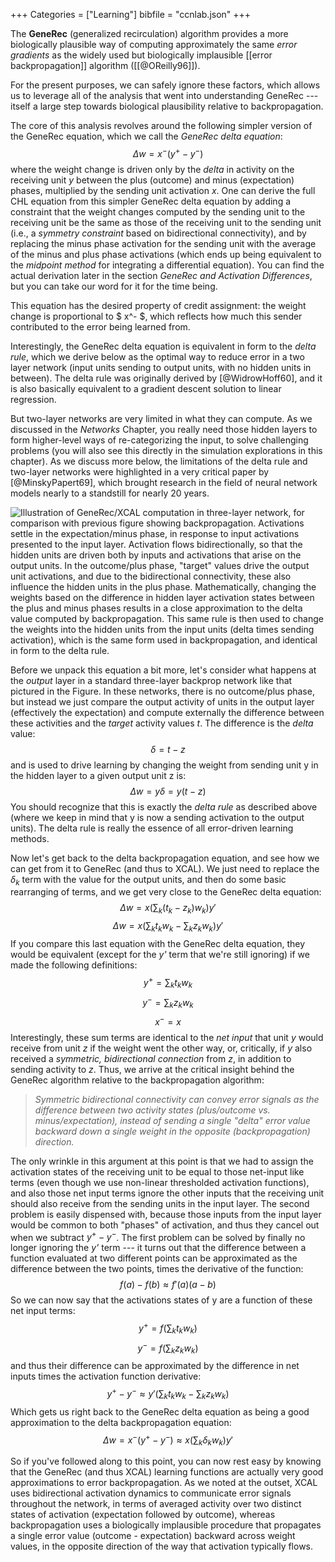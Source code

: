 +++
Categories = ["Learning"]
bibfile = "ccnlab.json"
+++

The **GeneRec** (generalized recirculation) algorithm provides a more biologically plausible way of computing approximately the same _error gradients_ as the widely used but biologically implausible [[error backpropagation]] algorithm ([[@OReilly96]]).

For the present purposes, we can safely ignore these factors, which allows us to leverage all of the analysis that went into understanding GeneRec --- itself a large step towards biological plausibility relative to backpropagation. 

The core of this analysis revolves around the following simpler version of the GeneRec equation, which we call the *GeneRec delta equation*:
$$ \Delta w = x^- \left(y^+ - y^- \right) $$
where the weight change is driven only by the *delta* in activity on the receiving unit *y* between the plus (outcome) and minus (expectation) phases, multiplied by the sending unit activation *x*.  One can derive the full CHL equation from this simpler GeneRec delta equation by adding a constraint that the weight changes computed by the sending unit to the receiving unit be the same as those of the receiving unit to the sending unit (i.e., a *symmetry constraint* based on bidirectional connectivity), and by replacing the minus phase activation for the sending unit with the average of the minus and plus phase activations (which ends up being equivalent to the *midpoint method* for integrating a differential equation).  You can find the actual derivation later in the section *GeneRec and Activation Differences*, but you can take our word for it for the time being.

This equation has the desired property of credit assignment: the weight change is proportional to $ x^- $, which reflects how much this sender contributed to the error being learned from.

Interestingly, the GeneRec delta equation is equivalent in form to the *delta rule*, which we derive below as the optimal way to reduce error in a two layer network (input units sending to output units, with no hidden units in between).  The delta rule was originally derived by [@WidrowHoff60], and it is also basically equivalent to a gradient descent solution to linear regression.

But two-layer networks are very limited in what they can compute. As we discussed in the *Networks*  Chapter, you really need those hidden layers to form higher-level ways of re-categorizing the input, to solve challenging problems (you will also see this directly in the simulation explorations in this chapter).  As we discuss more below, the limitations of the delta rule and two-layer networks were highlighted in a very critical paper by [@MinskyPapert69], which brought research in the field of neural network models nearly to a standstill for nearly 20 years.

![Illustration of GeneRec/XCAL computation in three-layer network, for comparison with previous figure showing backpropagation.  Activations settle in the expectation/minus phase, in response to input activations presented to the input layer.  Activation flows bidirectionally, so that the hidden units are driven both by inputs and activations that arise on the output units.  In the outcome/plus phase, "target" values drive the output unit activations, and due to the bidirectional connectivity, these also influence the hidden units in the plus phase.  Mathematically, changing the weights based on the difference in hidden layer activation states between the plus and minus phases results in a close approximation to the delta value computed by backpropagation.  This same rule is then used to change the weights into the hidden units from the input units (delta times sending activation), which is the same form used in backpropagation, and identical in form to the delta rule.](media/fig_generec_compute_delta.png)

Before we unpack this equation a bit more, let's consider what happens at the *output* layer in a standard three-layer backprop network like that pictured in the Figure.  In these networks, there is no outcome/plus phase, but instead we just compare the output activity of units in the output layer (effectively the expectation) and compute externally the difference between these activities and the *target* activity values *t*. The difference is the *delta* value:
$$ \delta = t - z $$
and is used to drive learning by changing the weight from sending unit y in the hidden layer to a given output unit z is:
$$ \Delta w = y \delta = y (t - z) $$
You should recognize that this is exactly the *delta rule* as described above (where we keep in mind that y is now a sending activation to the output units).  The delta rule is really the essence of all error-driven learning methods.

Now let's get back to the delta backpropagation equation, and see how we can get from it to GeneRec (and thus to XCAL).  We just need to replace the $\delta_k$ term with the value for the output units, and then do some basic rearranging of terms, and we get very close to the GeneRec delta equation:
$$ \Delta w = x \left( \sum_k (t_k - z_k) w_k \right) y' $$
$$ \Delta w = x \left( \sum_k t_k w_k - \sum_k z_k w_k \right) y' $$
If you compare this last equation with the GeneRec delta equation, they would be equivalent (except for the *y'* term that we're still ignoring) if we made the following definitions:
$$ y^+ = \left. \sum_k t_k w_k \right. $$
$$ y^- = \left. \sum_k z_k w_k \right. $$
$$ x^- = x $$
Interestingly, these sum terms are identical to the *net input* that unit *y* would receive from unit *z* if the weight went the other way, or, critically, if *y* also received a *symmetric, bidirectional connection* from *z*, in addition to sending activity to *z*.  Thus, we arrive at the critical insight behind the GeneRec algorithm relative to the backpropagation algorithm:

> *Symmetric bidirectional connectivity can convey error signals as the difference between two activity states (plus/outcome vs. minus/expectation), instead of sending a single "delta" error value backward down a single weight in the opposite (backpropagation) direction.*

The only wrinkle in this argument at this point is that we had to assign the activation states of the receiving unit to be equal to those net-input like terms (even though we use non-linear thresholded activation functions), and also those net input terms ignore the other inputs that the receiving unit should also receive from the sending units in the input layer.  The second problem is easily dispensed with, because those inputs from the input layer would be common to both "phases" of activation, and thus they cancel out when we subtract $y^+ - y^-$.  The first problem can be solved by finally no longer ignoring the *y'* term --- it turns out that the difference between a function evaluated at two different points can be approximated as the difference between the two points, times the derivative of the function:
$$ f(a) - f(b) \approx f'(a) (a-b) $$
So we can now say that the activations states of y are a function of these net input terms: 
$$ y^+ =  f \left( \sum_k t_k w_k \right) $$
$$ y^- =  f \left( \sum_k z_k w_k \right) $$
and thus their difference can be approximated by the difference in net inputs times the activation function derivative:
$$ y^+ - y^- \approx y' \left( \sum_k t_k w_k - \sum_k z_k w_k \right) $$
Which gets us right back to the GeneRec delta equation as being a good approximation to the delta backpropagation equation:
$$ \Delta w = x^- \left(y^+ - y^- \right)  \approx x \left( \sum_k \delta_k w_k \right) y' $$

So if you've followed along to this point, you can now rest easy by knowing that the GeneRec (and thus XCAL) learning functions are actually very good approximations to error backpropagation. As we noted at the outset, XCAL uses bidirectional activation dynamics to communicate error signals throughout the network, in terms of averaged activity over two distinct states of activation (expectation followed by outcome), whereas backpropagation uses a biologically implausible procedure that propagates a single error value (outcome - expectation) backward across weight values, in the opposite direction of the way that activation typically flows.

